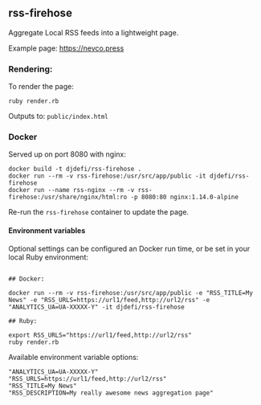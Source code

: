 ## rss-firehose

Aggregate Local RSS feeds into a lightweight page.

Example page: https://nevco.press

### Rendering:

To render the page:

```
ruby render.rb
```

Outputs to: `public/index.html`

### Docker

Served up on port 8080 with nginx:

```
docker build -t djdefi/rss-firehose .
docker run --rm -v rss-firehose:/usr/src/app/public -it djdefi/rss-firehose
docker run --name rss-nginx --rm -v rss-firehose:/usr/share/nginx/html:ro -p 8080:80 nginx:1.14.0-alpine
```

Re-run the `rss-firehose` container to update the page.

#### Environment variables

Optional settings can be configured an Docker run time, or be set in your local Ruby environment:

```

## Docker:

docker run --rm -v rss-firehose:/usr/src/app/public -e "RSS_TITLE=My News" -e "RSS_URLS=https://url1/feed,http://url2/rss" -e "ANALYTICS_UA=UA-XXXXX-Y" -it djdefi/rss-firehose

## Ruby:

export RSS_URLS="https://url1/feed,http://url2/rss"
ruby render.rb

```

Available environment variable options:

```
"ANALYTICS_UA=UA-XXXXX-Y"
"RSS_URLS=https://url1/feed,http://url2/rss"
"RSS_TITLE=My News"
"RSS_DESCRIPTION=My really awesome news aggregation page"
```
